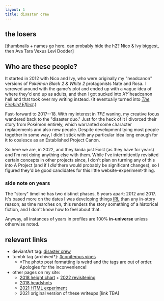 ```yaml
---
layout: 1
title: disaster crew
---
```

## the losers
\[thumbnails + names go here. can probably hide the h2?
Nico & Ivy biggest, then Ava Tara Vexus Levi Dodder]

## Who are these people?
It started in 2012 with Nico and Ivy, who were originally my "headcanon" versions of <i>Pokémon Black 2 & White 2</i> protagonists Nate and Rosa. I screwed around with the game's plot and ended up with a vague idea of where they'd end up as adults, and then I got sucked into <i>XY</i> headcanon hell and that took over my writing instead. (It eventually turned into [<i>The Firebird Effect</i>](https://a-flyleaf.github.io/projects/tfe/).)

Fast-forward to 2017--18. With my interest in <i>TFE</i> waning, my creative focus wandered back to the "disaster duo." Just for the heck of it I divorced their story from Pokémon entirely, which warranted some character replacements and also new people. Despite development tying most people together in some way, I didn't stick with any particular idea long enough for it to coalesce as an Established Project Canon.

So here we are, in 2022, and they kinda just Exist (as they have for years) and I'm not doing anything else with them. While I've intermittently revisited certain concepts in other projects since, I don't plan on turning any of this into A Project (and if I *did* there would probably be significant changes), so I figured they'd be good candidates for this little website-experiment-thing.

### side note on years
The "story" timeline has two distinct phases, 5 years apart: 2012 and 2017. It's based more on the dates I was developing things <abbr title="in real life">IRL</abbr> than any in-story reason; as time marches on, this renders the story something of a historical fiction, and I don't know how to feel about that.

Anyway, all instances of years in profiles are 100% **in-universe** unless otherwise noted.

## relevant links
- deviantArt tag: [disaster crew](https://www.deviantart.com/a-flyleaf/gallery?q=%23disastercrew)
- tumblr tag (archived\*): [#coniferous vines](https://aflyleaf3.wordpress.com/tag/coniferous-vines)
	- \*The photo post formatting is weird and the tags are out of order. Apologies for the inconvenience!
- other pages on my site:
	- [2018 height chart](https://a-flyleaf.github.io/shriblets/2018-08-heighthell/) + [2022 revisitening](https://a-flyleaf.github.io/shriblets/2022-04-1617-draggable/)
	- [2018 headshots](https://a-flyleaf.github.io/shriblets/2018-12-14-headshots/)
	- [2021 HTML experiment](https://a-flyleaf.github.io/shriblets/2021-04-29-split/)
	- 2021 original version of these writeups [link TBA]